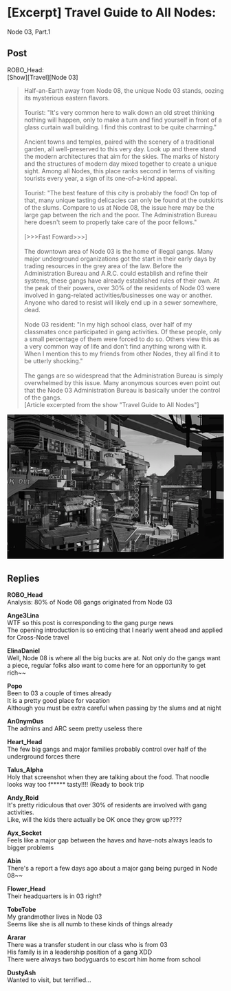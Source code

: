 # [Excerpt] Travel Guide to All Nodes: 
Node 03, Part.1
## Post
ROBO_Head:<br>
[Show][Travel][Node 03]<br>
> Half-an-Earth away from Node 08,  the unique Node 03 stands, oozing its mysterious eastern flavors. <br>
> <br>
> Tourist: "It's very common here to walk down an old street thinking nothing will happen, only to make a turn and find yourself in front of a glass curtain wall building. I find this contrast to be quite charming."<br>
> <br>
> Ancient towns and temples, paired with the scenery of a traditional garden, all well-preserved to this very day. Look up and there stand the modern architectures that aim for the skies. The marks of history and the structures of modern day mixed together to create a unique sight. Among all Nodes, this place ranks second in terms of visiting tourists every year, a sign of its one-of-a-kind appeal. <br>
> <br>
> Tourist: "The best feature of this city is probably the food! On top of that, many unique tasting delicacies can only be found at the outskirts of the slums. Compare to us at Node 08, the issue here may be the large gap between the rich and the poor. The Administration Bureau here doesn't seem to properly take care of the poor fellows."<br>
> <br>
> [>>>Fast Foward>>>]<br>
> <br>
> The downtown area of Node 03 is the home of illegal gangs. Many major underground organizations got the start in their early days by trading resources in the grey area of the law. Before the Administration Bureau and A.R.C. could establish and refine their systems, these gangs have already established rules of their own. At the peak of their powers, over 30% of the residents of Node 03 were involved in gang-related activities/businesses one way or another. Anyone who dared to resist will likely end up in a sewer somewhere, dead. <br>
> <br>
> Node 03 resident: "In my high school class, over half of my classmates once participated in gang activities. Of these people, only a small percentage of them were forced to do so. Others view this as a very common way of life and don't find anything wrong with it. When I mention this to my friends from other Nodes, they all find it to be utterly shocking."<br>
> <br>
> The gangs are so widespread that the Administration Bureau is simply overwhelmed by this issue. Many anonymous sources even point out that the Node 03 Administration Bureau is basically under the control of the gangs. <br>
[Article excerpted from the show "Travel Guide to All Nodes"]

![r3101.png](im_posts/ROBO_Head/attachments/r3101.png)
## Replies
**ROBO_Head**<br>
Analysis: 80% of Node 08 gangs originated from Node 03

**Ange3Lina**<br>
WTF so this post is corresponding to the gang purge news<br>
The opening introduction is so enticing that I nearly went ahead and applied for Cross-Node travel

**ElinaDaniel**<br>
Well, Node 08 is where all the big bucks are at. Not only do the gangs want a piece, regular folks also want to come here for an opportunity to get rich~~

**Popo**<br>
Been to 03 a couple of times already<br>
It is a pretty good place for vacation<br>
Although you must be extra careful when passing by the slums and at night

**An0nym0us**<br>
The admins and ARC seem pretty useless there

**Heart_Head**<br>
The few big gangs and major families probably control over half of the underground forces there

**Talus_Alpha**<br>
Holy that screenshot when they are talking about the food. That noodle looks way too f\*\*\*\*\* tasty!!!! (Ready to book trip

**Andy_Roid**<br>
It's pretty ridiculous that over 30% of residents are involved with gang activities. <br>
Like, will the kids there actually be OK once they grow up????

**Ayx_Socket**<br>
Feels like a major gap between the haves and have-nots always leads to bigger problems

**Abin**<br>
There's a report a few days ago about a major gang being purged in Node 08~~

**Flower_Head**<br>
Their headquarters is in 03 right?

**TobeTobe**<br>
My grandmother lives in Node 03<br>
Seems like she is all numb to these kinds of things already

**Ararar**<br>
There was a transfer student in our class who is from 03<br>
His family is in a leadership position of a gang XDD<br>
There were always two bodyguards to escort him home from school

**DustyAsh**<br>
Wanted to visit, but terrified...


